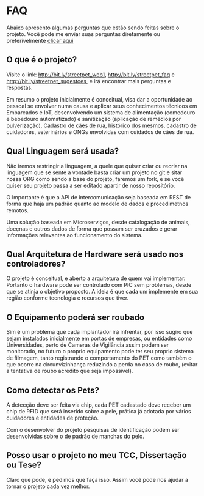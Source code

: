 FAQ
===

Abaixo apresento algumas perguntas que estão sendo feitas sobre o projeto. Você pode me enviar suas perguntas diretamente ou preferivelmente [clicar aqui](http://streetpet_sugestoes)

## O que é o projeto?

Visite o link: http://bit.ly/streetpet_web1, http://bit.ly/streetpet_faq e http://bit.ly/streetpet_sugestoes, e irá encontrar mais perguntas e respostas.

Em resumo o projeto inicialmente é conceitual, visa dar a oportunidade ao pessoal se envolver numa causa e aplicar seus conhecimentos técnicos em Embarcados e IoT, desenvolvendo um sistema de alimentação (comedouro e bebedouro automatizado) e sanitização (aplicação de remédios por pulverização), Cadastro de cães de rua, histórico dos mesmos, cadastro de cuidadores, veterinários e ONGs envolvidas com cuidados de cães de rua.

## Qual Linguagem será usada?

Não iremos restringir a linguagem, a quele que quiser criar ou recriar na linguagem que se sente a vontade basta criar um projeto no git e sitar nossa ORG como sendo a base do projeto, faremos um fork, e se você quiser seu projeto passa a ser editado apartir de nosso repositório.

O Importante é que a API de intercomunicação seja baseada em REST de forma que haja um padrão quanto ao modelo de dados e procedimetnos remotos. 

Uma solução baseada em Microserviços, desde catalogação de animais, doeçnas e outros dados de forma que possam ser cruzados e gerar informações relevantes ao funcionamento do sistema.

## Qual Arquitetura de Hardware será usado nos controladores?

O projeto é conceitual, e aberto a arquitetura de quem vai implementar. Portanto o hardware pode ser controlado com PIC sem problemas, desde que se atinja o objetivo proposto. A ideia é que cada um implemente em sua região conforme tecnologia e recursos que tiver.

## O Equipamento poderá ser roubado

Sim é um problema que cada implantador irá infrentar, por isso sugiro que sejam instalados inicialmente em portas de empresas, ou entidades como Universidades, perto de Cameras de Vigilância assim podem ser monitorado, no futuro o proprio equipamento pode ter seu proprio sistema de filmagem, tanto registrando o comportamento do PET como também o que ocorre na circunvizinhança reduzindo a perda no caso de roubo, (evitar a tentativa de roubo acredito que seja impossível).

## Como detectar os Pets?

A detecção deve ser feita via chip, cada PET cadastado deve receber um chip de RFID que será inserido sobre a pele, prática já adotada por vários cuidadores e entidades de proteção.

Com o desenvolver do projeto pesquisas de identificação podem ser desenvolvidas sobre o de padrão de manchas do pelo.

## Posso usar o projeto no meu TCC, Dissertação ou Tese?

Claro que pode, e pedimos que faça isso. Assim você pode nos  ajudar a tornar o projeto cada vez melhor.
